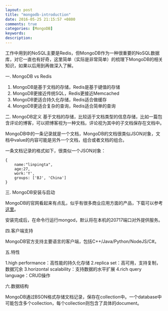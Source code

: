 ```yaml
---
layout: post
title: "mongodb-introduction"
date: 2016-05-25 21:15:57 +0800
comments: true
categories: [MongoDB] 
keywords: 
description: 
---
```


工作中用到的NoSQL主要是Redis，但MongoDB作为一种很重要的NoSQL数据库，对它一直也有好奇，这里简单（实际是非常简单）的梳理下MongoDB的相关知识，如果以后用到再做深入了解。

一. MongoDB vs Redis
1. MongoDB是基于文档的存储，Redis是基于键值的存储
2. MongoDB更接近传统SQL，Redis更接近Memcached
3. MongoDB更适合持久化存储，Redis适合做缓存
4. MongoDB更适合复杂的查询，Redis适合简单的查询

二. MongoDB定义
基于文档的存储，比较适于文档类型的信息存储，比如一篇包含评论的博客，可以把博客视为一种文档，评论视为其中的子文档保存在文档中。

MongoDB中的一条记录就是一个文档，MongoDB的文档很类似JSON对象，文档中value的内容可能是另外一个文档，组合或者文档的组合。

一条文档记录的格式如下，很类似一个JSON对象：

	{
		name:"linpingta",
		age:27,
		work:'Y',
		groups: ['BJ', 'China']
	}

三. MongoDB安装与启动

MongoDB的官网看起来有点乱，似乎有很多商业应用方面的产品，下载可以参考[这里](https://www.mongodb.com/download-center#community)。

安装完成后，在命令行运行mongod，默认将在本机的20717端口对外提供服务。

四.客户端支持

MongoDB官方支持主要语言的客户端，包括C++/Java/Python/NodeJS/C#。

五.特性

1.high performance：高性能的持久化存储
2.replica set：高可用，支持复制，数据冗余
3.horizontal scalability：支持数据的水平扩展
4.rich query language：CRUD操作

六.数据结构

MongoDB通过BSON格式存储文档记录，保存在collection中。一个database中可能包含多个collection，每个collection则包含了具体的document。
	
